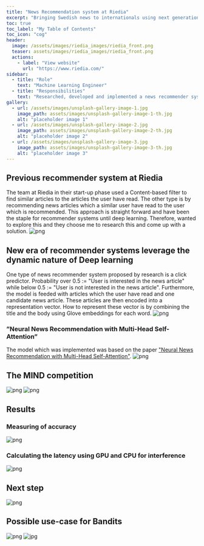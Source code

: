 ```yaml
---
title: "News Recommendation system at Riedia"
excerpt: "Bringing Swedish news to internationals using next generation machine translation🆎🉐"
toc: true
toc_label: "My Table of Contents"
toc_icon: "cog"
header:
  image: /assets/images/riedia_images/riedia_front.png
  teaser: assets/images/riedia_images/riedia_front.png
  actions:
    - label: "View website"
      url: "https://www.riedia.com/"
sidebar:
  - title: "Role"
    text: "Machine Learning Engineer"
  - title: "Responsibilities"
    text: "Researched, developed and implemented a news recommender system for Riedia"
gallery:
  - url: /assets/images/unsplash-gallery-image-1.jpg
    image_path: assets/images/unsplash-gallery-image-1-th.jpg
    alt: "placeholder image 1"
  - url: /assets/images/unsplash-gallery-image-2.jpg
    image_path: assets/images/unsplash-gallery-image-2-th.jpg
    alt: "placeholder image 2"
  - url: /assets/images/unsplash-gallery-image-3.jpg
    image_path: assets/images/unsplash-gallery-image-3-th.jpg
    alt: "placeholder image 3"
---
```

## Previous recommender system at Riedia
The team at Riedia in their start-up phase used a Content-based filter to find similar articles to the articles the user have read. The other type is by recommending news articles which a similar user have read to the user which is recommended. This approach is straight forward and have been the staple for recommender systems until deep learning. Therefore, wanted to explore this and they choose me to research this and come up with a solution.
![png](/assets/images/riedia_images/recommender.png)

## New era of recommender systems leverage the dynamic nature of Deep learning
One type of news recommender system proposed by research is a click predictor. Probability over 0.5 := "User is interested in the news article" while below 0.5 := "User is not interested in the news article". Furthermore, the model is feeded with articles which the user have read and one candidate news article. These articles are then encoded into a representation vector. How to represent these vector is by combining the title and the body using Glove embeddings for each word. 
![png](/assets/images/riedia_images/model1.png)

### ”Neural News Recommendation with Multi-Head Self-Attention”
The model which was implemented was based on the paper ["Neural News Recommendation with Multi-Head Self-Attention"](https://aclanthology.org/D19-1671/).
![png](/assets/images/riedia_images/model2.png)

## The MIND competition
![png](/assets/images/riedia_images/leaderboard.png)
![png](/assets/images/riedia_images/dataset.png)

## Results
### Measuring of accuracy
![png](/assets/images/riedia_images/results1.png)

### Calculating the latency using GPU and CPU for interference
![png](/assets/images/riedia_images/results2.png)

## Next step
![png](/assets/images/riedia_images/development.png)

## Possible use-case for Bandits
![png](/assets/images/riedia_images/bandit1.png)
![jpg](/assets/images/riedia_images/bandit2.jpg)

